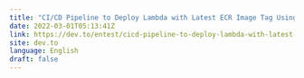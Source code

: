 ```yaml
---
title: "CI/CD Pipeline to Deploy Lambda with Latest ECR Image Tag Using SSM Parameter Store"
date: 2022-03-01T05:13:41Z
link: https://dev.to/entest/cicd-pipeline-to-deploy-lambda-with-latest-ecr-image-tag-using-ssm-parameter-store-2o5g?utm_medium=RSS&utm_source=news.12bit.vn
site: dev.to
language: English
draft: false
---
```

